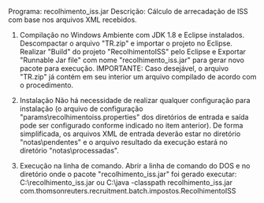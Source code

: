 Programa: recolhimento_iss.jar
Descrição: Cálculo de arrecadação de ISS com base nos arquivos XML recebidos.


1. Compilação no Windows
Ambiente com JDK 1.8 e Eclipse instalados.
Descompactar o arquivo "TR.zip" e importar o projeto no Eclipse.
Realizar "Build" do projeto "RecolhimentoISS" pelo Eclipse e Exportar "Runnable Jar file" com nome "recolhimento_iss.jar" para gerar novo pacote para execução.
IMPORTANTE: Caso desejável, o arquivo "TR.zip" já contém em seu interior um arquivo compilado de acordo com o procedimento.

2. Instalação
Não há necessidade de realizar qualquer configuração para instalação (o arquivo de configuração "params\recolhimentoiss.properties" dos diretórios de entrada e saída pode ser configurado conforme indicado no item anterior).
De forma simplificada, os arquivos XML de entrada deverão estar no diretório "notas\pendentes" e o arquivo resultado da execução estará no diretório "notas\processadas".

1. Execução na linha de comando.
Abrir a linha de comando do DOS e no diretório onde o pacote "recolhimento_iss.jar" foi gerado executar:
C:\recolhimento_iss.jar
ou
C:\java -classpath recolhimento_iss.jar com.thomsonreuters.recruitment.batch.impostos.RecolhimentoISS
